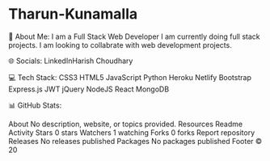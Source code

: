 # Tharun-Kunamalla
💫 About Me:
I am a Full Stack Web Developer
I am currently doing full stack projects.
I am looking to collabrate with web development projects.

🌐 Socials:
LinkedInHarish Choudhary

💻 Tech Stack:
CSS3 HTML5 JavaScript Python Heroku Netlify Bootstrap Express.js JWT jQuery NodeJS React MongoDB

📊 GitHub Stats:






About
No description, website, or topics provided.
Resources
 Readme
 Activity
Stars
 0 stars
Watchers
 1 watching
Forks
 0 forks
Report repository
Releases
No releases published
Packages
No packages published
Footer
© 20
